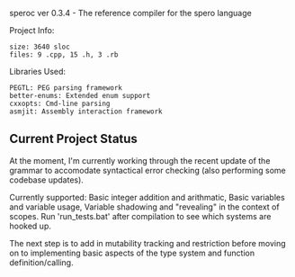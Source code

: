speroc ver 0.3.4 - The reference compiler for the spero language

Project Info:

    size: 3640 sloc
    files: 9 .cpp, 15 .h, 3 .rb

Libraries Used:

    PEGTL: PEG parsing framework
    better-enums: Extended enum support
    cxxopts: Cmd-line parsing
    asmjit: Assembly interaction framework

## Current Project Status

At the moment, I'm currently working through the recent update of the grammar to accomodate syntactical error checking (also performing some codebase updates).

Currently supported: Basic integer addition and arithmatic, Basic variables and variable usage, Variable shadowing and "revealing" in the context of scopes.
Run 'run_tests.bat' after compilation to see which systems are hooked up.

The next step is to add in mutability tracking and restriction before moving on to implementing basic aspects of the type system and function definition/calling.
